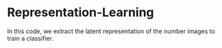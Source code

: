 # Representation-Learning
In this code, we extract the latent representation of the number images to train a classifier.
